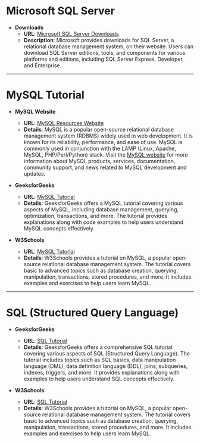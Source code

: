 # Microsoft SQL Server

- **Downloads**
  - **URL**: [Microsoft SQL Server Downloads](https://www.microsoft.com/en-my/sql-server/sql-server-downloads)
  - **Description**: Microsoft provides downloads for SQL Server, a relational database management system, on their website. Users can download SQL Server editions, tools, and components for various platforms and editions, including SQL Server Express, Developer, and Enterprise.

---

# MySQL Tutorial

- **MySQL Website**
  - **URL**: [MySQL Resources Website](https://www.mysql.com/)
  - **Details**: MySQL is a popular open-source relational database management system (RDBMS) widely used in web development. It is known for its reliability, performance, and ease of use. MySQL is commonly used in conjunction with the LAMP (Linux, Apache, MySQL, PHP/Perl/Python) stack. Visit the [MySQL website](https://www.mysql.com/) for more information about MySQL products, services, documentation, community support, and news related to MySQL development and updates.

- **GeeksforGeeks**
  - **URL**: [MySQL Tutorial](https://www.geeksforgeeks.org/mysql-tutorial/?ref=shm)
  - **Details**: GeeksforGeeks offers a MySQL tutorial covering various aspects of MySQL, including database management, querying, optimization, transactions, and more. The tutorial provides explanations along with code examples to help users understand MySQL concepts effectively.

- **W3Schools**
  - **URL**: [MySQL Tutorial](https://www.w3schools.com/mysql/default.asp)
  - **Details**: W3Schools provides a tutorial on MySQL, a popular open-source relational database management system. The tutorial covers basic to advanced topics such as database creation, querying, manipulation, transactions, stored procedures, and more. It includes examples and exercises to help users learn MySQL.

---

# SQL (Structured Query Language)

- **GeeksforGeeks**
  - **URL**: [SQL Tutorial](https://www.geeksforgeeks.org/sql-tutorial/?ref=shm)
  - **Details**: GeeksforGeeks offers a comprehensive SQL tutorial covering various aspects of SQL (Structured Query Language). The tutorial includes topics such as SQL basics, data manipulation language (DML), data definition language (DDL), joins, subqueries, indexes, triggers, and more. It provides explanations along with examples to help users understand SQL concepts effectively.

- **W3Schools**
  - **URL**: [SQL Tutorial](https://www.w3schools.com/sql/default.asp)
  - **Details**: W3Schools provides a tutorial on MySQL, a popular open-source relational database management system. The tutorial covers basic to advanced topics such as database creation, querying, manipulation, transactions, stored procedures, and more. It includes examples and exercises to help users learn MySQL.
